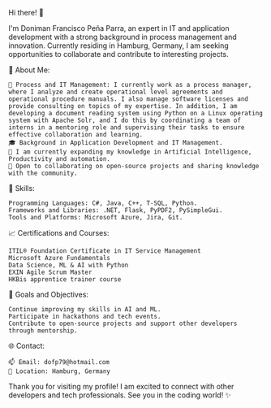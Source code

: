 Hi there! 👋

I'm Doniman Francisco Peña Parra, an expert in IT and application development with a strong background in process management and innovation. Currently residing in Hamburg, Germany, I am seeking opportunities to collaborate and contribute to interesting projects.

🚀 About Me:

    💼 Process and IT Management: I currently work as a process manager, where I analyze and create operational level agreements and operational procedure manuals. I also manage software licenses and provide consulting on topics of my expertise. In addition, I am developing a document reading system using Python on a Linux operating system with Apache Solr, and I do this by coordinating a team of interns in a mentoring role and supervising their tasks to ensure effective collaboration and learning.
    🎓 Background in Application Development and IT Management.
    🌱 I am currently expanding my knowledge in Artificial Intelligence, Productivity and automation.
    👯 Open to collaborating on open-source projects and sharing knowledge with the community.

🌟 Skills:

    Programming Languages: C#, Java, C++, T-SQL, Python.
    Frameworks and Libraries: .NET, Flask, PyPDF2, PySimpleGui.
    Tools and Platforms: Microsoft Azure, Jira, Git.

📈 Certifications and Courses:

    ITIL® Foundation Certificate in IT Service Management
    Microsoft Azure Fundamentals
    Data Science, ML & AI with Python
    EXIN Agile Scrum Master
    HKBis apprentice trainer course

🚀 Goals and Objectives:

    Continue improving my skills in AI and ML.
    Participate in hackathons and tech events.
    Contribute to open-source projects and support other developers through mentorship.

🌐 Contact:

    📫 Email: dofp79@hotmail.com
    📍 Location: Hamburg, Germany

Thank you for visiting my profile! I am excited to connect with other developers and tech professionals. See you in the coding world! ✨
